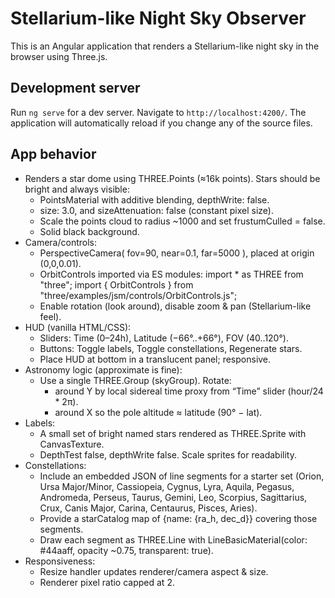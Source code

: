 # Stellarium-like Night Sky Observer

This is an Angular application that renders a Stellarium-like night sky in the browser using Three.js.

## Development server

Run `ng serve` for a dev server. Navigate to `http://localhost:4200/`. The application will automatically reload if you change any of the source files.

## App behavior

- Renders a star dome using THREE.Points (≈16k points). Stars should be bright and always visible:
  - PointsMaterial with additive blending, depthWrite: false.
  - size: 3.0, and sizeAttenuation: false (constant pixel size).
  - Scale the points cloud to radius ~1000 and set frustumCulled = false.
  - Solid black background.
- Camera/controls:
  - PerspectiveCamera( fov=90, near=0.1, far=5000 ), placed at origin (0,0,0.01).
  - OrbitControls imported via ES modules:
      import * as THREE from "three";
      import { OrbitControls } from "three/examples/jsm/controls/OrbitControls.js";
  - Enable rotation (look around), disable zoom & pan (Stellarium-like feel).
- HUD (vanilla HTML/CSS):
  - Sliders: Time (0–24h), Latitude (−66°..+66°), FOV (40..120°).
  - Buttons: Toggle labels, Toggle constellations, Regenerate stars.
  - Place HUD at bottom in a translucent panel; responsive.
- Astronomy logic (approximate is fine):
  - Use a single THREE.Group (skyGroup). Rotate:
      - around Y by local sidereal time proxy from “Time” slider (hour/24 * 2π).
      - around X so the pole altitude ≈ latitude (90° − lat).
- Labels:
  - A small set of bright named stars rendered as THREE.Sprite with CanvasTexture.
  - DepthTest false, depthWrite false. Scale sprites for readability.
- Constellations:
  - Include an embedded JSON of line segments for a starter set (Orion, Ursa Major/Minor, Cassiopeia, Cygnus, Lyra, Aquila, Pegasus, Andromeda, Perseus, Taurus, Gemini, Leo, Scorpius, Sagittarius, Crux, Canis Major, Carina, Centaurus, Pisces, Aries).
  - Provide a starCatalog map of {name: {ra_h, dec_d}} covering those segments.
  - Draw each segment as THREE.Line with LineBasicMaterial(color: #44aaff, opacity ~0.75, transparent: true).
- Responsiveness:
  - Resize handler updates renderer/camera aspect & size.
  - Renderer pixel ratio capped at 2.